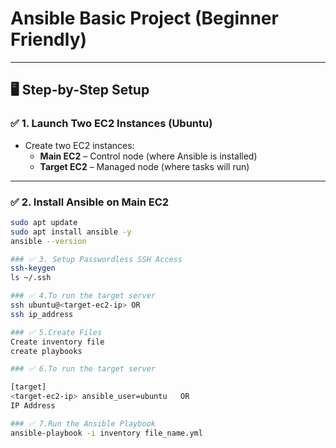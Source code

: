 # Ansible Basic Project (Beginner Friendly)

---

## 🖥️ Step-by-Step Setup

### ✅ 1. Launch Two EC2 Instances (Ubuntu)

- Create two EC2 instances:
  - **Main EC2** – Control node (where Ansible is installed)
  - **Target EC2** – Managed node (where tasks will run)

---

### ✅ 2. Install Ansible on Main EC2

```bash
sudo apt update
sudo apt install ansible -y
ansible --version

### ✅ 3. Setup Passwordless SSH Access
ssh-keygen
ls ~/.ssh

### ✅ 4.To run the target server
ssh ubuntu@<target-ec2-ip> OR
ssh ip_address

### ✅ 5.Create Files
Create inventory file
create playbooks

### ✅ 6.To run the target server

[target]
<target-ec2-ip> ansible_user=ubuntu   OR
IP Address

### ✅ 7.Run the Ansible Playbook
ansible-playbook -i inventory file_name.yml




